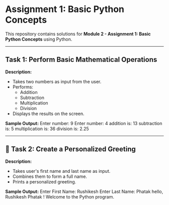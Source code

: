 # Assignment 1: Basic Python Concepts

This repository contains solutions for **Module 2 - Assignment 1: Basic Python Concepts** using Python.

---

## Task 1: Perform Basic Mathematical Operations

**Description:**
- Takes two numbers as input from the user.
- Performs:
  - Addition
  - Subtraction
  - Multiplication
  - Division
- Displays the results on the screen.

**Sample Output:**
Enter number: 9
Enter number: 4
addition is: 13
subtraction is: 5
multiplication is: 36
division is: 2.25

-------

## 📘 Task 2: Create a Personalized Greeting

**Description:**
- Takes user's first name and last name as input.
- Combines them to form a full name.
- Prints a personalized greeting.

**Sample Output:**
Enter First Name: Rushikesh
Enter Last Name: Phatak
hello,  Rushikesh Phatak ! Welcome to the Python program.

